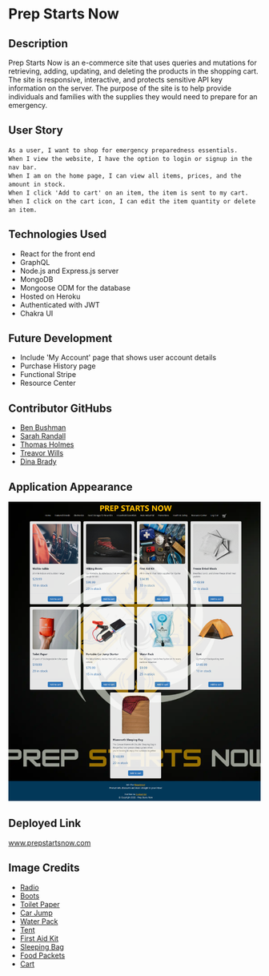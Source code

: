 # Prep Starts Now

## Description
Prep Starts Now is an e-commerce site that uses queries and mutations for retrieving, adding, updating, and deleting the products in the shopping cart. The site is responsive, interactive, and protects sensitive API key information on the server. The purpose of the site is to help provide individuals and families with the supplies they would need to prepare for an emergency. 

## User Story

`As a user, I want to shop for emergency preparedness essentials.`<br />
`When I view the website, I have the option to login or signup in the nav bar.`<br />
`When I am on the home page, I can view all items, prices, and the amount in stock.`<br />
`When I click 'Add to cart' on an item, the item is sent to my cart.`<br />
`When I click on the cart icon, I can edit the item quantity or delete an item.`<br />

## Technologies Used

* React for the front end
* GraphQL
* Node.js and Express.js server
* MongoDB
* Mongoose ODM for the database
* Hosted on Heroku
* Authenticated with JWT
* Chakra UI

## Future Development
* Include 'My Account' page that shows user account details
* Purchase History page
* Functional Stripe
* Resource Center

## Contributor GitHubs

* [Ben Bushman](https://github.com/benbushman98)
* [Sarah Randall](https://github.com/srandall1213)
* [Thomas Holmes](https://github.com/ThomasHolmes00)
* [Treavor Wills](https://github.com/treavorwills)
* [Dina Brady](https://github.com/DinaLo44)

## Application Appearance
![PrepStartsNow](./client/public/images/screenshot.jpg)

## Deployed Link
www.prepstartsnow.com

## Image Credits

* [Radio](https://www.pexels.com/photo/close-up-shot-of-walkie-talkies-5733665/)
* [Boots](https://www.pexels.com/photo/male-boot-for-wearing-in-winter-or-traveling-4314204/)
* [Toilet Paper](https://www.pexels.com/photo/person-holding-red-toilet-paper-3964141/)
* [Car Jump](https://www.dreamstime.com/portable-car-jump-start-portable-car-jump-start-isolated-white-background-image140925724)
* [Water Pack](https://tetonsports.com/products/2-liter-hydration-bladder-1)
* [Tent](https://tetonsports.com/products/mountain-ultra-4-person-tent)
* [First Aid Kit](https://www.pexels.com/photo/first-aid-and-surival-kits-5125690/)
* [Sleeping Bag](https://tetonsports.com/products/canvas-20-f-mammoth-double-sleeping-bag)
* [Food Packets](https://unsplash.com/photos/eIM4FWocz2E)
* [Cart](https://www.iconsdb.com/white-icons/cart-36-icon.html)

